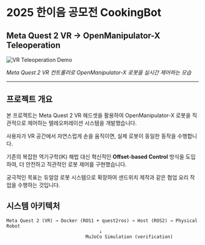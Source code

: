 # 2025 한이음 공모전 CookingBot

## Meta Quest 2 VR → OpenManipulator-X Teleoperation

![VR Teleoperation Demo](assets/IMG_1756.gif)

*Meta Quest 2 VR 컨트롤러로 OpenManipulator-X 로봇을 실시간 제어하는 모습*

---

## 프로젝트 개요

본 프로젝트는 Meta Quest 2 VR 헤드셋을 활용하여 OpenManipulator-X 로봇을 직관적으로 제어하는 텔레오퍼레이션 시스템을 개발했습니다. 

사용자가 VR 공간에서 자연스럽게 손을 움직이면, 실제 로봇이 동일한 동작을 수행합니다. 

기존의 복잡한 역기구학(IK) 해법 대신 혁신적인 **Offset-based Control** 방식을 도입하여, 더 안전하고 직관적인 로봇 제어를 구현했습니다.

궁극적인 목표는 듀얼암 로봇 시스템으로 확장하여 샌드위치 제작과 같은 협업 요리 작업을 수행하는 것입니다.

## 시스템 아키텍처

```
Meta Quest 2 (VR) → Docker (ROS1 + quest2ros) → Host (ROS2) → Physical Robot
                                  ↓
                             MuJoCo Simulation (verification)
```
